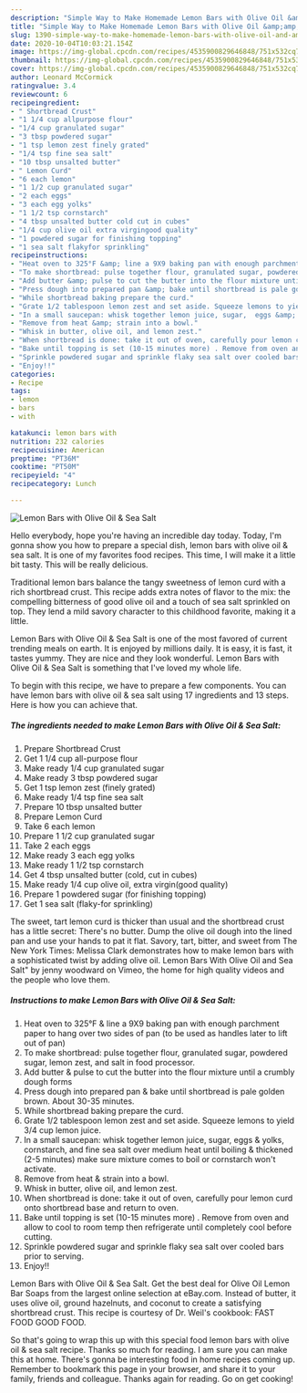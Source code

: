 ```yaml
---
description: "Simple Way to Make Homemade Lemon Bars with Olive Oil &amp;amp; Sea Salt"
title: "Simple Way to Make Homemade Lemon Bars with Olive Oil &amp;amp; Sea Salt"
slug: 1390-simple-way-to-make-homemade-lemon-bars-with-olive-oil-and-amp-sea-salt
date: 2020-10-04T10:03:21.154Z
image: https://img-global.cpcdn.com/recipes/4535900829646848/751x532cq70/lemon-bars-with-olive-oil-sea-salt-recipe-main-photo.jpg
thumbnail: https://img-global.cpcdn.com/recipes/4535900829646848/751x532cq70/lemon-bars-with-olive-oil-sea-salt-recipe-main-photo.jpg
cover: https://img-global.cpcdn.com/recipes/4535900829646848/751x532cq70/lemon-bars-with-olive-oil-sea-salt-recipe-main-photo.jpg
author: Leonard McCormick
ratingvalue: 3.4
reviewcount: 6
recipeingredient:
- " Shortbread Crust"
- "1 1/4 cup allpurpose flour"
- "1/4 cup granulated sugar"
- "3 tbsp powdered sugar"
- "1 tsp lemon zest finely grated"
- "1/4 tsp fine sea salt"
- "10 tbsp unsalted butter"
- " Lemon Curd"
- "6 each lemon"
- "1 1/2 cup granulated sugar"
- "2 each eggs"
- "3 each egg yolks"
- "1 1/2 tsp cornstarch"
- "4 tbsp unsalted butter cold cut in cubes"
- "1/4 cup olive oil extra virgingood quality"
- "1 powdered sugar for finishing topping"
- "1 sea salt flakyfor sprinkling"
recipeinstructions:
- "Heat oven to 325°F &amp; line a 9X9 baking pan with enough parchment paper to hang over two sides of pan (to be used as handles later to lift out of pan)"
- "To make shortbread: pulse together flour, granulated sugar, powdered sugar, lemon zest, and salt in food processor."
- "Add butter &amp; pulse to cut the butter into the flour mixture until a crumbly dough forms"
- "Press dough into prepared pan &amp; bake until shortbread is pale golden brown. About 30-35 minutes."
- "While shortbread baking prepare the curd."
- "Grate 1/2 tablespoon lemon zest and set aside. Squeeze lemons to yield 3/4 cup lemon juice."
- "In a small saucepan: whisk together lemon juice, sugar,  eggs &amp; yolks,  cornstarch, and fine sea salt over medium heat until boiling &amp; thickened (2-5 minutes)  make sure mixture comes to boil or cornstarch won&#39;t activate."
- "Remove from heat &amp; strain into a bowl."
- "Whisk in butter, olive oil, and lemon zest."
- "When shortbread is done: take it out of oven, carefully pour lemon curd onto shortbread base and return to oven."
- "Bake until topping is set (10-15 minutes more) . Remove from oven and allow to cool to room temp then refrigerate until completely cool before cutting."
- "Sprinkle powdered sugar and sprinkle flaky sea salt over cooled bars prior to serving."
- "Enjoy!!"
categories:
- Recipe
tags:
- lemon
- bars
- with

katakunci: lemon bars with 
nutrition: 232 calories
recipecuisine: American
preptime: "PT36M"
cooktime: "PT50M"
recipeyield: "4"
recipecategory: Lunch

---
```



![Lemon Bars with Olive Oil &amp; Sea Salt](https://img-global.cpcdn.com/recipes/4535900829646848/751x532cq70/lemon-bars-with-olive-oil-sea-salt-recipe-main-photo.jpg)

Hello everybody, hope you're having an incredible day today. Today, I'm gonna show you how to prepare a special dish, lemon bars with olive oil &amp; sea salt. It is one of my favorites food recipes. This time, I will make it a little bit tasty. This will be really delicious.

Traditional lemon bars balance the tangy sweetness of lemon curd with a rich shortbread crust. This recipe adds extra notes of flavor to the mix: the compelling bitterness of good olive oil and a touch of sea salt sprinkled on top. They lend a mild savory character to this childhood favorite, making it a little.

Lemon Bars with Olive Oil &amp; Sea Salt is one of the most favored of current trending meals on earth. It is enjoyed by millions daily. It is easy, it is fast, it tastes yummy. They are nice and they look wonderful. Lemon Bars with Olive Oil &amp; Sea Salt is something that I've loved my whole life.


To begin with this recipe, we have to prepare a few components. You can have lemon bars with olive oil &amp; sea salt using 17 ingredients and 13 steps. Here is how you can achieve that.

<!--inarticleads1-->

##### The ingredients needed to make Lemon Bars with Olive Oil &amp; Sea Salt:

1. Prepare  Shortbread Crust
1. Get 1 1/4 cup all-purpose flour
1. Make ready 1/4 cup granulated sugar
1. Make ready 3 tbsp powdered sugar
1. Get 1 tsp lemon zest (finely grated)
1. Make ready 1/4 tsp fine sea salt
1. Prepare 10 tbsp unsalted butter
1. Prepare  Lemon Curd
1. Take 6 each lemon
1. Prepare 1 1/2 cup granulated sugar
1. Take 2 each eggs
1. Make ready 3 each egg yolks
1. Make ready 1 1/2 tsp cornstarch
1. Get 4 tbsp unsalted butter (cold, cut in cubes)
1. Make ready 1/4 cup olive oil, extra virgin(good quality)
1. Prepare 1 powdered sugar (for finishing topping)
1. Get 1 sea salt (flaky-for sprinkling)


The sweet, tart lemon curd is thicker than usual and the shortbread crust has a little secret: There&#39;s no butter. Dump the olive oil dough into the lined pan and use your hands to pat it flat. Savory, tart, bitter, and sweet from The New York Times: Melissa Clark demonstrates how to make lemon bars with a sophisticated twist by adding olive oil. Lemon Bars With Olive Oil and Sea Salt&#34; by jenny woodward on Vimeo, the home for high quality videos and the people who love them. 

<!--inarticleads2-->

##### Instructions to make Lemon Bars with Olive Oil &amp; Sea Salt:

1. Heat oven to 325°F &amp; line a 9X9 baking pan with enough parchment paper to hang over two sides of pan (to be used as handles later to lift out of pan)
1. To make shortbread: pulse together flour, granulated sugar, powdered sugar, lemon zest, and salt in food processor.
1. Add butter &amp; pulse to cut the butter into the flour mixture until a crumbly dough forms
1. Press dough into prepared pan &amp; bake until shortbread is pale golden brown. About 30-35 minutes.
1. While shortbread baking prepare the curd.
1. Grate 1/2 tablespoon lemon zest and set aside. Squeeze lemons to yield 3/4 cup lemon juice.
1. In a small saucepan: whisk together lemon juice, sugar,  eggs &amp; yolks,  cornstarch, and fine sea salt over medium heat until boiling &amp; thickened (2-5 minutes)  make sure mixture comes to boil or cornstarch won&#39;t activate.
1. Remove from heat &amp; strain into a bowl.
1. Whisk in butter, olive oil, and lemon zest.
1. When shortbread is done: take it out of oven, carefully pour lemon curd onto shortbread base and return to oven.
1. Bake until topping is set (10-15 minutes more) . Remove from oven and allow to cool to room temp then refrigerate until completely cool before cutting.
1. Sprinkle powdered sugar and sprinkle flaky sea salt over cooled bars prior to serving.
1. Enjoy!!


Lemon Bars with Olive Oil &amp; Sea Salt. Get the best deal for Olive Oil Lemon Bar Soaps from the largest online selection at eBay.com. Instead of butter, it uses olive oil, ground hazelnuts, and coconut to create a satisfying shortbread crust. This recipe is courtesy of Dr. Weil&#39;s cookbook: FAST FOOD GOOD FOOD. 

So that's going to wrap this up with this special food lemon bars with olive oil &amp; sea salt recipe. Thanks so much for reading. I am sure you can make this at home. There's gonna be interesting food in home recipes coming up. Remember to bookmark this page in your browser, and share it to your family, friends and colleague. Thanks again for reading. Go on get cooking!
